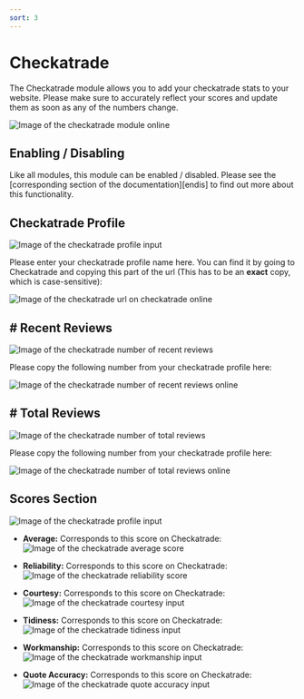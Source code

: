 ```yaml
---
sort: 3
---
```


# Checkatrade

The Checkatrade module allows you to add your checkatrade stats to your website. Please make sure to accurately reflect your scores and update them as soon as any of the numbers change.

![Image of the checkatrade module online](https://raw.githubusercontent.com/pinkpigeondocs/Pink-Pigeon-Documentation/master/docs/6_Modules/images/3_checkatrade_online.png)

## Enabling / Disabling

Like all modules, this module can be enabled / disabled. Please see the [corresponding section of the documentation][endis] to find out more about this functionality.

## Checkatrade Profile

![Image of the checkatrade profile input](https://raw.githubusercontent.com/pinkpigeondocs/Pink-Pigeon-Documentation/master/docs/6_Modules/images/3_checkatrade_chktrd_profile.png)

Please enter your checkatrade profile name here. You can find it by going to Checkatrade and copying this part of the url (This has to be an **exact** copy, which is case-sensitive):

![Image of the checkatrade url on checkatrade online](https://raw.githubusercontent.com/pinkpigeondocs/Pink-Pigeon-Documentation/master/docs/6_Modules/images/3_checkatrade_url_copy.png)

## # Recent Reviews

![Image of the checkatrade number of recent reviews](https://raw.githubusercontent.com/pinkpigeondocs/Pink-Pigeon-Documentation/master/docs/6_Modules/images/3_checkatrade_num_recent_reviews.png)

Please copy the following number from your checkatrade profile here:

![Image of the checkatrade number of recent reviews online](https://raw.githubusercontent.com/pinkpigeondocs/Pink-Pigeon-Documentation/master/docs/6_Modules/images/3_checkatrade_num_recent_reviews_online.png)

## # Total Reviews

![Image of the checkatrade number of total reviews](https://raw.githubusercontent.com/pinkpigeondocs/Pink-Pigeon-Documentation/master/docs/6_Modules/images/3_checkatrade_num_total_reviews.png)

Please copy the following number from your checkatrade profile here:

![Image of the checkatrade number of total reviews online](https://raw.githubusercontent.com/pinkpigeondocs/Pink-Pigeon-Documentation/master/docs/6_Modules/images/3_checkatrade_num_total_reviews_online.png)

## Scores Section

![Image of the checkatrade profile input](https://raw.githubusercontent.com/pinkpigeondocs/Pink-Pigeon-Documentation/master/docs/6_Modules/images/3_checkatrade_scores_section.png)

- **Average:** Corresponds to this score on Checkatrade: ![Image of the checkatrade average score](https://raw.githubusercontent.com/pinkpigeondocs/Pink-Pigeon-Documentation/master/docs/6_Modules/images/3_checkatrade_average_score_online.png)


- **Reliability:** Corresponds to this score on Checkatrade: ![Image of the checkatrade reliability score](https://raw.githubusercontent.com/pinkpigeondocs/Pink-Pigeon-Documentation/master/docs/6_Modules/images/3_checkatrade_reliability_score_online.png)


- **Courtesy:** Corresponds to this score on Checkatrade: ![Image of the checkatrade courtesy input](https://raw.githubusercontent.com/pinkpigeondocs/Pink-Pigeon-Documentation/master/docs/6_Modules/images/3_checkatrade_courtesy_score_online.png)


- **Tidiness:** Corresponds to this score on Checkatrade: ![Image of the checkatrade tidiness input](https://raw.githubusercontent.com/pinkpigeondocs/Pink-Pigeon-Documentation/master/docs/6_Modules/images/3_checkatrade_tidiness_score_online.png)


- **Workmanship:** Corresponds to this score on Checkatrade: ![Image of the checkatrade workmanship input](https://raw.githubusercontent.com/pinkpigeondocs/Pink-Pigeon-Documentation/master/docs/6_Modules/images/3_checkatrade_workmanship_score_online.png)


- **Quote Accuracy:** Corresponds to this score on Checkatrade: ![Image of the checkatrade quote accuracy input](https://raw.githubusercontent.com/pinkpigeondocs/Pink-Pigeon-Documentation/master/docs/6_Modules/images/3_checkatrade_quote_accuracy_score_online.png)